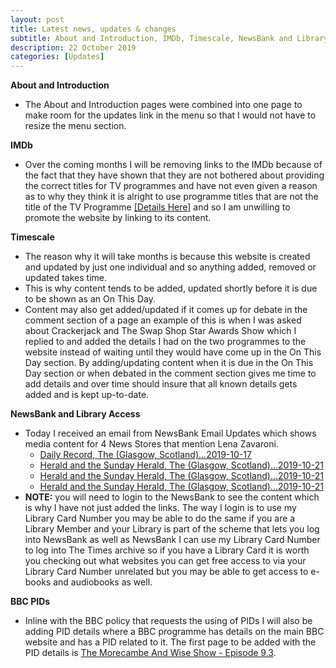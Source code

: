 ```yaml
---
layout: post
title: Latest news, updates & changes
subtitle: About and Introduction, IMDb, Timescale, NewsBank and Library Access, BBC PIDs
description: 22 October 2019
categories: [Updates]
---
```


**About and Introduction**
* The About and Introduction pages were combined into one page to make room for the updates link in the menu so that I would not have to resize the menu section.

**IMDb**
* Over the coming months I will be removing links to the IMDb because of the fact that they have shown that they are not bothered about providing the correct titles for TV programmes and have not even given a reason as to why they think it is alright to use programme titles that are not the title of the TV Programme [[Details Here]](https://github.com/FanzOfLenaZavaroni/fanzoflenazavaroni.github.io/issues/12#issuecomment-536528451) and so I am unwilling to promote the website by linking to its content.

**Timescale**
* The reason why it will take months is because this website is created and updated by just one individual and so anything added, removed or updated takes time.
* This is why content tends to be added, updated shortly before it is due to be shown as an On This Day.
* Content may also get added/updated if it comes up for debate in the comment section of a page an example of this is when I was asked about Crackerjack and The Swap Shop Star Awards Show which I replied to and added the details I had on the two programmes to the website instead of waiting until they would have come up in the On This Day section. By adding/updating content when it is due in the On This Day section or when debated in the comment section gives me time to add details and over time should insure that all known details gets added and is kept up-to-date.

**NewsBank and Library Access**
* Today I received an email from NewsBank Email Updates which shows media content for 4 News Stores that mention Lena Zavaroni.
   * [Daily Record, The (Glasgow, Scotland)...2019-10-17](http://infoweb.newsbank.com/resources/openurl?ctx_ver=z39.88-2004&rft_dat=document_id%3Anews%252F176A4F44E6193838%2Falert_id%3Aanonymous_alerts_platform_IW_1488554874372&rft_id=info:sid/platform&rft_val_format=info:ofi/fmt:kev:mtx:ctx&svc_dat=UKNB&req_dat=55CA6C602C984FD8A3DCC6AF6BF4AE70)
   * [Herald and the Sunday Herald, The (Glasgow, Scotland)...2019-10-21](http://infoweb.newsbank.com/resources/openurl?ctx_ver=z39.88-2004&rft_dat=document_id%3Anews%252F176B585937048C88%2Falert_id%3Aanonymous_alerts_platform_IW_1488554874372&rft_id=info:sid/platform&rft_val_format=info:ofi/fmt:kev:mtx:ctx&svc_dat=UKNB&req_dat=55CA6C602C984FD8A3DCC6AF6BF4AE70)
   * [Herald and the Sunday Herald, The (Glasgow, Scotland)...2019-10-21](http://infoweb.newsbank.com/resources/openurl?ctx_ver=z39.88-2004&rft_dat=document_id%3Anews%252F176B4ECAF39473D8%2Falert_id%3Aanonymous_alerts_platform_IW_1488554874372&rft_id=info:sid/platform&rft_val_format=info:ofi/fmt:kev:mtx:ctx&svc_dat=UKNB&req_dat=55CA6C602C984FD8A3DCC6AF6BF4AE70)
   * [Herald and the Sunday Herald, The (Glasgow, Scotland)...2019-10-21](http://infoweb.newsbank.com/resources/openurl?ctx_ver=z39.88-2004&rft_dat=document_id%3Anews%252F176B585949294E70%2Falert_id%3Aanonymous_alerts_platform_IW_1488554874372&rft_id=info:sid/platform&rft_val_format=info:ofi/fmt:kev:mtx:ctx&svc_dat=UKNB&req_dat=55CA6C602C984FD8A3DCC6AF6BF4AE70)
* **NOTE:** you will need to login to the NewsBank to see the content which is why I have not just added the links. The way I login is to use my Library Card Number you may be able to do the same if you are a Library Member and your Library is part of the scheme that lets you log into NewsBank as well as NewsBank I can use my Library Card Number to log into The Times archive so if you have a Library Card it is worth you checking out what websites you can get free access to via your Library Card Number unrelated but you may be able to get access to e-books and audiobooks as well.

**BBC PIDs**
* Inline with the BBC policy that requests the using of PIDs I will also be adding PID details where a BBC programme has details on the main BBC website and has a PID related to it. The first page to be added with the PID details is [The Morecambe And Wise Show - Episode 9.3](/bbc%20one/bbc%20two/1976/02/11/the-morecambe-and-wise-show.html).

